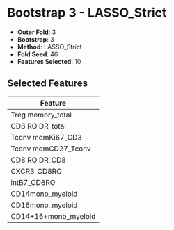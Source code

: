 # Bootstrap 3 - LASSO_Strict

- **Outer Fold**: 3
- **Bootstrap**: 3
- **Method**: LASSO_Strict
- **Fold Seed**: 46
- **Features Selected**: 10

## Selected Features

| Feature |
|---------|
| Treg memory_total |
| CD8 RO DR_total |
| Tconv memKi67_CD3 |
| Tconv memCD27_Tconv |
| CD8 RO DR_CD8 |
| CXCR3_CD8RO |
| intB7_CD8RO |
| CD14mono_myeloid |
| CD16mono_myeloid |
| CD14+16+mono_myeloid |
